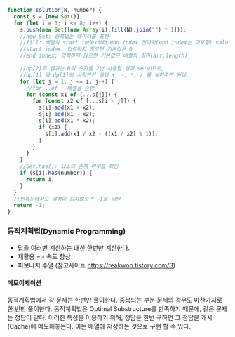 ```jsx
function solution(N, number) {
  const s = [new Set()];
  for (let i = 1; i <= 8; i++) {
    s.push(new Set([new Array(i).fill(N).join("") * 1]));
    //new Set: 중복없는 데이터를 표현
    //fill: 배열의 start index부터 end index 전까지(end index는 미포함) value값으로 채워주는 함수
    //start index: 입력하지 않으면 기본값은 0
    //end index: 입력하지 않으면 기본값은 배열의 길이(arr.length)

    //dp[2]의 결과는 N의 숫자를 2번 사용할 결과 set이므로,
    //dp[1] 과 dp[1]의 사칙연산 결과 +, -, *, / 를 넣어주면 된다.
    for (let j = 1; j <= i; j++) {
      //for...of : 배열을 순환
      for (const x1 of [...s[j]]) {
        for (const x2 of [...s[i - j]]) {
          s[i].add(x1 + x2);
          s[i].add(x1 - x2);
          s[i].add(x1 * x2);
          if (x2) {
            s[i].add(x1 / x2 - ((x1 / x2) % 1));
          }
        }
      }
    }
    //Set.has(): 요소의 존재 여부를 확인
    if (s[i].has(number)) {
      return i;
    }
  }
  //반복문에서도 결정이 되지않으면 -1을 리턴
  return -1;
}
```

### 동적계획법(Dynamic Programming)

- 답을 여러번 계산하는 대신 한번만 계산한다.
- 재활용 => 속도 향상
- 피보나치 수열 (참고사이트 https://reakwon.tistory.com/3)

#### 메모이제이션

동적계획법에서 각 문제는 한번만 풀이한다. 중복되는 부분 문제의 경우도 마찬가지로 한 번만 풀이한다.
동적계획법은 Optimal Substructure를 만족하기 때문에, 같은 문제는 정답이 같다.
이러한 특성을 이용하기 위해, 정답을 한번 구하면 그 정답을 캐시(Cache)에 메모해놓는다.
이는 배열에 저장하는 것으로 구현 할 수 있다.
